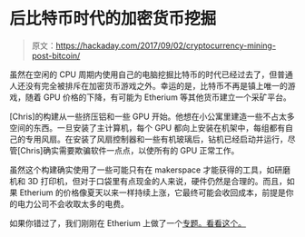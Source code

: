 # 后比特币时代的加密货币挖掘

> 原文：<https://hackaday.com/2017/09/02/cryptocurrency-mining-post-bitcoin/>

虽然在空闲的 CPU 周期内使用自己的电脑挖掘比特币的时代已经过去了，但普通人还没有完全被排斥在加密货币游戏之外。幸运的是，比特币不再是镇上唯一的游戏，随着 GPU 价格的下降，有可能为 Etherium 等其他货币建立一个采矿平台。

[Chris]的构建从一些挤压铝和一些 GPU 开始。他想在小公寓里建造一些不占太多空间的东西。一旦安装了主计算机，每个 GPU 都向上安装在机架中，每组都有自己的专用风扇。在安装了风扇控制器和一些有机玻璃后，钻机已经启动并运行，尽管[Chris]确实需要欺骗软件一点点，以使所有的 GPU 正常工作。

虽然这个构建确实使用了一些可能只有在 makerspace 才能获得的工具，如研磨机和 3D 打印机，但对于口袋里有点现金的人来说，硬件仍然是合理的。而且，如果 Etherium 的价格像夏天以来一样持续上涨，它最终可能会收回成本，前提是你的电力公司不会收取太多的电费。

如果你错过了，我们刚刚在 Etherium 上做了一个[专题。看看这个。](https://hackaday.com/2017/09/01/ethereum-gpu-mining-is-back-but-for-how-long/)
